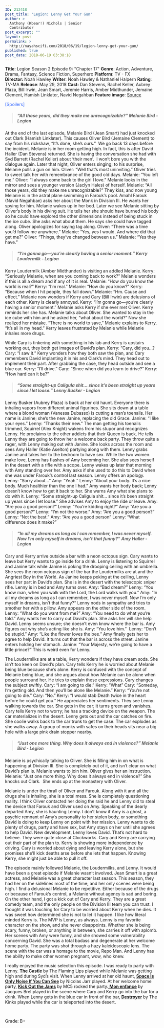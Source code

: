 ```yaml
---
ID: 212418
post_title: 'Legion: Lenny Get Your Gun'
author: >
  Anthony (Kbear!) Nichols | Senior
  Contributor
post_excerpt: ""
layout: post
permalink: >
  http://nayahscifi.com/2018/06/19/legion-lenny-get-your-gun/
published: true
post_date: 2018-06-19 03:38:18
---
```

<strong>Title</strong>: Legion Season 2 Episode 9: "Chapter 17"
<strong>Genre</strong>: Action, Adventure, Drama, Fantasy, Science Fiction, Superhero
<strong>Platform</strong>: TV - FX
<strong>Director: </strong>Noah Hawley
<strong>Writer</strong>: Noah Hawley &amp; Nathaniel Halpern
<strong>Rating</strong>: TV-MA
<strong>Release</strong>: May 29, 2018
<strong>Cast: </strong>Dan Stevens, Rachel Keller, Aubrey Plaza, Bill Irwin, Jean Smart, Jeremie Harris, Amber Midthunder, Jemaine Clement, Hamish Linklater, Navid Negahban
<strong>Feature image</strong>: <a href="https://i.kinja-img.com/gawker-media/image/upload/s--Q8Ozz_gh--/c_scale,f_auto,fl_progressive,q_80,w_800/pxrwozcus21xh07qhgha.png">Source</a>

<span style="color: #3366ff;">[Spoilers]</span>
<blockquote>
<h5><strong>“All those years, did they make me unrecognizable?” Melanie Bird - Legion</strong></h5>
</blockquote>
At the end of the last episode, Melanie Bird (Jean Smart) had just knocked out Clark (Hamish Linklater). This causes Oliver Bird (Jemaine Clement) to say from his rickshaw, “It’s done, she’s ours.”  We go back 13 days before the incident. Melanie is in her room getting high. In fact, this is after David Haller (Dan Stevens) returned. She is having the conversation she had with Syd Barrett (Rachel Keller) about ‘their men’.  I won’t bore you with the dialogue again. Later that night, Oliver enters singing; to his surprise, Melanie pulls a gun on him. Oliver: “Well that’s most uninviting.” Oliver tries to sweet talk her with remembrance of the good old days. Melanie: “You left me.” Oliver: “I always come back to the girl I love.” Melanie looks in the mirror and sees a younger version (Jaclyn Hales) of herself. Melanie: “All those years, did they make me unrecognizable?” They kiss, and now young Melanie is in the astral plane swimming in Farouk’s pool. Amahl Farouk (Navid Negahban) asks her about the Monk in Division III. He wants her spying for him. Melanie wakes up in her bed. Later we see Melanie sitting by Oliver’s body in his diving suit. He tells her she should have burned his body so he could have explored the other dimensions instead of being stuck in the ice cube. She asks what about them. He says she could have tagged along. Oliver apologizes for saying tag along. Oliver: “There was a time you’d follow me anywhere.” Melanie: “Yes, yes I would. And where did that get me?” Oliver: “Things, they’ve changed between us.” Melanie: “Yes they have.”
<blockquote>
<h5><strong> “I’m gonna go—you’re clearly having a senior moment.” Kerry Loudermilk - Legion</strong></h5>
</blockquote>
Kerry Loudermilk (Amber Midthunder) is visiting an addled Melanie. Kerry: “Seriously Melanie, when are you coming back to work?” Melanie wonders if this is all a dream and if any of it is real. Melanie: “How do you know the world is real?” Kerry: “I’m real.” Melanie: “How do you know?” Kerry: “Because when I hit people, they fall down.” Melanie: “Hm. Cause and effect.” Melanie now wonders if Kerry and Cary (Bill Irwin) are delusions of each other. Kerry is clearly annoyed. Kerry: “I’m gonna go—you’re clearly having a senior moment.” Melanie asks Kerry if she ever met Oliver. Kerry reminds her she has. Melanie talks about Oliver. She wanted to stay in the ice cube with him and he asked her, “what about the world?” Now she realized her mistake. “There is no world to save,” Melanie explains to Kerry. “It’s all in my head.” Kerry leaves frustrated by Melanie while Melanie inhales more drugs.

While Cary is tinkering with something in his lab and Kerry is upstairs working out, they both get images of David’s plan. Kerry: “Cary, did you…? Cary: “I saw it.” Kerry wonders how they both saw the plan, and Cary remembers David implanting it in his and Clark’s mind. They head out to implement their part. After grabbing the case, they head outside and see a blue car. Kerry: “I’ll drive.” Cary: “Since when did you learn to drive?” Kerry: “How hard can it be?”
<blockquote>
<h5><strong> “Some straight-up Caligula shit... since it’s been straight up years since I let loose.” Lenny Busker - Legion</strong></h5>
</blockquote>
Lenny Busker (Aubrey Plaza) is back at her old haunt. Everyone there is inhaling vapors from different animal figurines. She sits down at a table where a blond woman (Vanessa Dubasso) is cutting a man’s toenails. Her name is Janine; she’s the new Janine, replacing the old Grace. Janine: “I like your eyes.” Lenny: “Thanks their new.” The man getting his toenails trimmed, Squirrel (Alex Knight) wakens from his stupor and recognizes Lenny. He proclaims to the other addicts that their Queen is back. He tells Lenny they are going to throw her a welcome back party. They throw quite a rager, with Lenny making out with Janine. She looks across the room and sees Amy Haller (Katie Aselton) partying along with them. Lenny grabs Janine and takes her to the bedroom to have sex. While the two women make love, Lenny has flashes of Amy becoming her. She also sees herself in the desert with a rifle with a scope. Lenny wakes up later that morning with Amy standing over her. Amy asks if she used to do this to David when she was under Farouk’s control last season. Lenny offers an apology. Lenny: “Sorry about…” Amy: “Yeah.” Lenny: “About your body. It’s a nice body. Much healthier than the one I had.” Amy wants her body back; Lenny doesn’t know how to get it back to her. She warns Amy what she plans to do with it. Lenny: “Some straight-up Caligula shit... since it’s been straight up years since I let loose.” She advises Amy to enjoy the ride or leave. Amy: “Are you a good person?” Lenny: “You’re kidding right?” Amy: “Are you a good person?” Lenny: “I’m not the worse.” Amy: “Are you a good person?” Lenny: “Not the best.” Amy: “Are you a good person” Lenny: “What difference does it make?”
<blockquote>
<h5><strong>“In all my dreams as long as I can remember, I was never myself. Now I’m only myself in dreams, isn’t that funny?” Amy Haller - Legion</strong></h5>
</blockquote>
Cary and Kerry arrive outside a bar with a neon octopus sign. Cary wants to leave but Kerry wants to go inside for a drink. Lenny is listening to Squirrel and Janine talk while Janine is poking the drooping ceiling with an umbrella. She sees the neon octopus sign of the bar the Loudermilks are at and the Angriest Boy in the World. As Janine keeps poking at the ceiling, Lenny sees her part in David’s plan. She is in the desert with the telescopic sniper rifle. Lenny is in bed and Amy turns over. Amy: “Bad dream?” Lenny: “You know man, when you walk with the Lord, the Lord walks with you.” Amy: “In all my dreams as long as I can remember, I was never myself. Now I’m only myself in dreams, isn’t that funny?” Lenny nods in sympathy and tries to smother her with a pillow. Amy appears on the other side of the room. Lenny: “What do you want from me?” Amy: “You need to do what you’re told.” Amy wants her to carry out David’s plan. She asks her will she help David. Lenny seems unsure; she doesn’t even know where the bar is. Amy figures out why she’s acting like she is. Amy: “You love him.”  Lenny: “Don’t be stupid.” Amy: “Like the flower loves the bee.” Amy finally gets her to agree to help David. It turns out that the bar is across the street. Janine enters holding her stomach. Janine: “Your Majesty, we’re going to have a little prince?” This is weird even for Lenny.

The Loudermilks are at a table, Kerry wonders if they have cream soda. She isn’t too keen on David’s plan. Cary tells Kerry he is worried about Melanie being blue because she’s alone. Kerry is confused with the concept of Melanie being blue, and she argues about how Melanie can be alone when people surround her. He tries to explain these expressions. Cary changes the subject swiftly. Cary: “I am going to die.” Kerry: “What” Cary: “Someday, I’m getting old. And then you’ll be alone like Melanie.” Kerry: “You’re not going to die.” Cary: “No.” Kerry: “I would stab Death twice in the heart before he could get you.” He appreciates her sentiments. They see Lenny walking towards the car. She gets in the car; it turns green and vanishes. Cary tells Kerry not to worry; he has a tracking device on the weapon. The car materializes in the desert. Lenny gets out and the car catches on fire. She coolie walks back to the car trunk to get the case. The car explodes as she walks away. A group of monks with safes on their heads sits near a big hole with a large pink drain stopper nearby.
<blockquote>
<h5><strong> “Just one more thing. Why does it always end in violence?” Melanie Bird - Legion</strong></h5>
</blockquote>
Melanie is psychically talking to Oliver. She is filling him in on what is happening at Division III. She is completely out of it, and isn’t clear on what David’s plan is. Melanie wants to join him. Oliver gives her an instruction. Melanie: “Just one more thing. Why does it always end in violence?” She knocks out Clark.  She ends up at the monastery with Oliver.

Melanie is under the thrall of Oliver and Farouk. Along with it and all the drugs she is inhaling, she is a total mess. She is completely questioning reality. I think Oliver contacted her doing the raid he and Lenny did to steal the device that Farouk and Oliver used on Amy. Speaking of the dearly departed Amy, she is haunting Lenny. I don’t know if Amy is a ghost, a psychic remnant of Amy’s personality to her stolen body, or something David is doing to keep Lenny on point with her mission. Lenny wants to do plenty of drugs, party and have sex, but Amy stays on her until she agrees to help David. New development, Lenny loves David. That’s not hard to believe. They were quite close at Clockworks. Cary and Kerry are carrying out their part of the plan to. Kerry is showing more independence by driving. Cary is worried about dying and leaving Kerry alone, but she promises she’ll kick deaths arse before she lets that happen. Knowing Kerry, she might just be able to pull it off.

The episode mainly followed Melanie, the Loudermilks, and Lenny. It would have been a great episode if Melanie wasn’t involved. Jean Smart is a great actress, and Melanie was a great character last season. This season, they had her on the sidelines most of the time, and her only scenes were being high. I find a delusional Melanie to be repetitive. Either because of the drugs or because of Farouk’s control, a Melanie without agency is sad and boring. On the other hand, I got a kick out of Cary and Kerry. They are a great comedy team, and the only people on the Division III team you can trust. I thought it was touching for Cary to be worried about Kerry when he dies. It was sweet how determined she is not to let it happen. I like how literal minded Kerry is. The MVP is Lenny, as always. Lenny is my favorite character on the show, and she never disappoints. Whether she is being scary, funny, broken, or anything in between, she carries it off with aplomb. Her scenes with Amy were funny, and she showed some vulnerability concerning David. She was a total badass and degenerate at her welcome home party. The party was shot through a hazy kaleidoscopic lens. The scene with the car was a homage to the movie, Repo Man. And Lenny has the ability to make other women pregnant, wow, who knew.

I really enjoyed the music selection this episode. I was ready to party with Lenny. <a href="https://www.youtube.com/watch?v=WK_ggTw4lhA"><strong>The Castle</strong></a> by The Flaming Lips played while Melanie was getting high and during Syd’s visit. When Lenny arrived at her old haunt, <a href="https://www.youtube.com/watch?v=1f2Ov14_rKw"><strong>Space Is Only Noise If You Can See</strong></a> by Nicolas Jarr played. At her welcome home party, <a href="https://www.youtube.com/watch?v=yvJGQ_piwI0"><strong>Kick Out the Jams</strong></a> by MC5 rocked the party.<a href="https://www.youtube.com/watch?v=AtzP0k7X5eE"> <strong>Mon enfance</strong></a> by Jacques Brel played in the scene where Cary and Kerry go into the bar for a drink. When Lenny gets in the blue car in front of the bar, <a href="https://www.youtube.com/watch?v=_WJ6FbcWYRU"><strong>Destroyer</strong></a> by The Kinks played while the car is teleported into the desert.

&nbsp;

Grade: B+

&nbsp;

&nbsp;